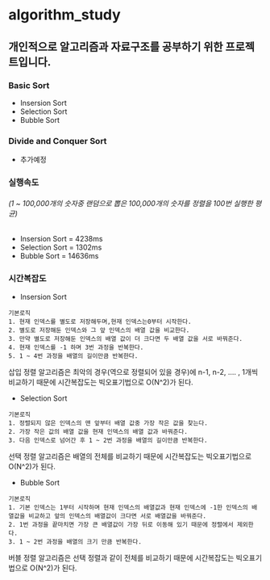 # algorithm_study

## 개인적으로 알고리즘과 자료구조를 공부하기 위한 프로젝트입니다.

### Basic Sort
* Insersion Sort
* Selection Sort
* Bubble Sort

### Divide and Conquer Sort
* 추가예정

### 실행속도
###### (1 ~ 100,000개의 숫자중 랜덤으로 뽑은 100,000개의 숫자를 정렬을 100번 실행한 평균)
* Insersion Sort = 4238ms
* Selection Sort = 1302ms
* Bubble Sort = 14636ms

### 시간복잡도
* Insersion Sort
```
기본로직
1. 현재 인덱스를 별도로 저장해두며,현재 인덱스는0부터 시작한다.
2. 별도로 저장해둔 인덱스와 그 앞 인덱스의 배열 값을 비교한다.
3. 만약 별도로 저장해둔 인덱스의 배열 값이 더 크다면 두 배열 값을 서로 바꿔준다.
4. 현재 인덱스를 -1 하며 3번 과정을 반복한다.
5. 1 ~ 4번 과정을 배열의 길이만큼 반복한다.
```
삽입 정렬 알고리즘은 최악의 경우(역으로 정렬되어 있을 경우)에 n-1, n-2, .... , 1개씩 비교하기 때문에 시간복잡도는 빅오표기법으로 O(N^2)가 된다.

* Selection Sort
```
기본로직
1. 정렬되지 않은 인덱스의 맨 앞부터 배열 값중 가장 작은 값을 찾는다.
2. 가장 작은 값의 배열 값을 현재 인덱스의 배열 값과 바꿔준다.
3. 다음 인덱스로 넘어간 후 1 ~ 2번 과정을 배열의 길이만큼 반복한다.
```
선택 정렬 알고리즘은 배열의 전체를 비교하기 때문에 시간복잡도는 빅오표기법으로 O(N^2)가 된다.

* Bubble Sort
```
기본로직
1. 기본 인덱스는 1부터 시작하며 현재 인덱스의 배열값과 현재 인덱스에 -1한 인덱스의 배열값을 비교하고 앞의 인덱스의 배열값이 크다면 서로 배열값을 바꿔준다.
2. 1번 과정을 끝마치면 가장 큰 배열값이 가장 뒤로 이동해 있기 때문에 정렬에서 제외한다.
3. 1 ~ 2번 과정을 배열의 크기 만큼 반복한다.
```
버블 정렬 알고리즘은 선택 정렬과 같이 전체를 비교하기 때문에 시간복잡도는 빅오표기법으로 O(N^2)가 된다.
